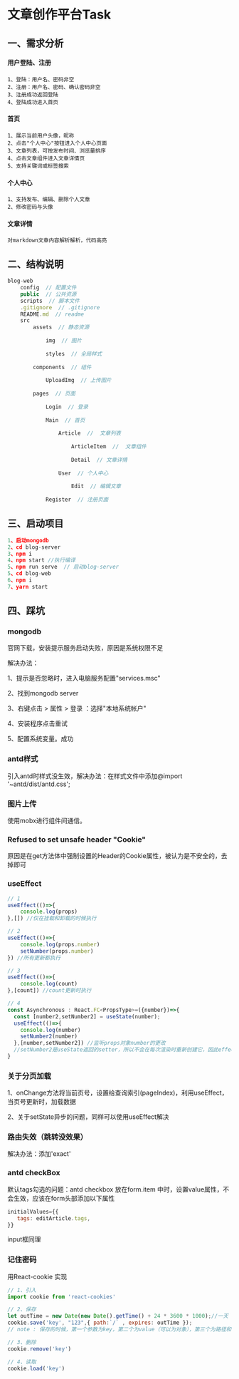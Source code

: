 # 文章创作平台Task

## 一、需求分析

#### 用户登陆、注册

```
1、登陆：用户名、密码非空
2、注册：用户名、密码、确认密码非空
3、注册成功返回登陆
4、登陆成功进入首页
```

#### 首页

```
1、展示当前用户头像，昵称
2、点击"个人中心"按钮进入个人中心页面
3、文章列表，可按发布时间、浏览量排序
4、点击文章组件进入文章详情页
5、支持关键词或标签搜索
```

#### 个人中心

```
1、支持发布、编辑、删除个人文章
2、修改密码与头像
```

#### 文章详情

```
对markdown文章内容解析解析，代码高亮
```

## 二、结构说明

```js
blog-web
	config  // 配置文件
    public  // 公共资源
    scripts  // 脚本文件
    .gitignore  // .gitignore
	README.md  // readme
	src
    	assets  // 静态资源
        
        	img  // 图片
            
            styles  // 全局样式
            
        components  // 组件
        
        	UploadImg  // 上传图片
            
        pages  // 页面
        
        	Login  // 登录
            
            Main  // 首页
            
            	Article  //  文章列表
                
                	ArticleItem  //  文章组件
                    
                    Detail  // 文章详情
                    
                User  // 个人中心
                
                	Edit  // 编辑文章
                    
            Register  // 注册页面
```

## 三、启动项目

```js
1、启动mongodb
2、cd blog-server
3、npm i 
4、npm start //执行编译
5、npm run serve  // 启动blog-server
5、cd blog-web
6、npm i
7、yarn start
```

## 四、踩坑

### mongodb

官网下载，安装提示服务启动失败，原因是系统权限不足

解决办法：

1、提示是否忽略时，进入电脑服务配置"services.msc"

2、找到mongodb server

3、右键点击 > 属性 > 登录  ：选择"本地系统帐户"

4、安装程序点击重试

5、配置系统变量。成功

### antd样式

引入antd时样式没生效，解决办法：在样式文件中添加@import '~antd/dist/antd.css';

### 图片上传

使用mobx进行组件间通信。

### Refused to set unsafe header "Cookie"

原因是在get方法体中强制设置的Header的Cookie属性，被认为是不安全的，去掉即可

### useEffect

```js
// 1
useEffect(()=>{
    console.log(props)
},[]) //仅在挂载和卸载的时候执行

// 2
useEffect(()=>{
    console.log(props.number)
    setNumber(props.number)
}) //所有更新都执行

// 3
useEffect(()=>{
    console.log(count)
},[count]) //count更新时执行

// 4
const Asynchronous : React.FC<PropsType>=({number})=>{
  const [number2,setNumber2] = useState(number);
  useEffect(()=>{
    console.log(number)
    setNumber2(number)
  },[number,setNumber2]) //监听props对象number的更改
  //setNumber2是useState返回的setter，所以不会在每次渲染时重新创建它，因此effect只会运行一次
}

```

### 关于分页加载

1、onChange方法将当前页号，设置给查询索引(pageIndex)，利用useEffect，当页号更新时，加载数据

2、关于setState异步的问题，同样可以使用useEffect解决

### 路由失效（跳转没效果）

解决办法：添加'exact'

### antd checkBox

默认tags勾选的问题：antd  checkbox  放在form.item 中时，设置value属性，不会生效，应该在form头部添加以下属性

```js
initialValues={{
   tags: editArticle.tags,
}}
```

input框同理

### 记住密码

用React-cookie 实现

```js
// 1、引入
import cookie from 'react-cookies'

// 2、保存
let outTime = new Date(new Date().getTime() + 24 * 3600 * 1000);//一天
cookie.save('key', "123",{ path:`/` , expires: outTime });
// note : 保存的时候，第一个参数为key，第二个为value（可以为对象），第三个为路径和过期时间

// 3、删除
cookie.remove('key')

// 4、读取
cookie.load('key')
```

